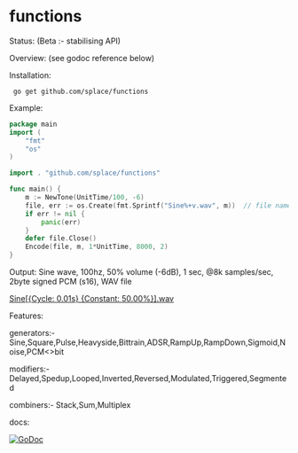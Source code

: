 # functions

Status: (Beta :- stabilising API)

Overview: (see godoc reference below)

Installation:

     go get github.com/splace/functions   

Example:
```go
package main
import (
	"fmt"
	"os"
)

import . "github.com/splace/functions"

func main() {
	m := NewTone(UnitTime/100, -6)
	file, err := os.Create(fmt.Sprintf("Sine%+v.wav", m))  // file named after go code of function
	if err != nil {
		panic(err)
	}
	defer file.Close()
	Encode(file, m, 1*UnitTime, 8000, 2)
}
```
Output: Sine wave, 100hz, 50% volume (-6dB), 1 sec, @8k samples/sec, 2byte signed PCM (s16), WAV file 

[Sine[{Cycle:     0.01s} {Constant:    50.00%}].wav](https://github.com/splace/functions/blob/master/examples/Sine%5B%7BCycle:%20%20%20%20%200.01s%7D%20%7BConstant:%20%20%20%2050.00%25%7D%5D.wav)

Features:

generators:- Sine,Square,Pulse,Heavyside,Bittrain,ADSR,RampUp,RampDown,Sigmoid,Noise,PCM<<bits>>bit

modifiers:- Delayed,Spedup,Looped,Inverted,Reversed,Modulated,Triggered,Segmented

combiners:- Stack,Sum,Multiplex

docs: 
     
[![GoDoc](https://godoc.org/github.com/splace/functions?status.svg)](https://godoc.org/github.com/splace/functions)

